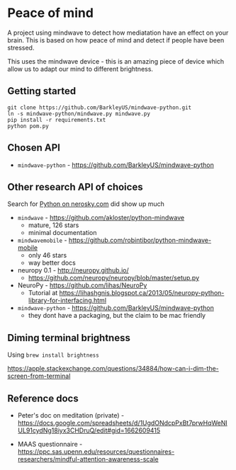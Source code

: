 
# Peace of mind

A project using mindwave to detect how mediatation have an effect on your brain.  This is based on how peace of mind and detect if people have been stressed.

This uses the mindwave device - this is an amazing piece of
device which allow us to adapt our mind to different brightness.


## Getting started


```
git clone https://github.com/BarkleyUS/mindwave-python.git
ln -s mindwave-python/mindwave.py mindwave.py
pip install -r requirements.txt
python pom.py
```

## Chosen API

* `mindwave-python` - https://github.com/BarkleyUS/mindwave-python


## Other research API of choices

Search for [Python on nerosky.com](http://support.neurosky.com/search?utf8=%E2%9C%93&q=python) did show up much

* `mindwave` - https://github.com/akloster/python-mindwave
    - mature, 126 stars
    - minimal documentation
* `mindwavemobile` - https://github.com/robintibor/python-mindwave-mobile
    - only 46 stars
    - way better docs
* neuropy 0.1 - http://neuropy.github.io/
    - https://github.com/neuropy/neuropy/blob/master/setup.py
* NeuroPy - https://github.com/lihas/NeuroPy
    - Tutorial at https://lihashgnis.blogspot.ca/2013/05/neuropy-python-library-for-interfacing.html
* `mindwave-python` - https://github.com/BarkleyUS/mindwave-python
  - they dont have a packaging, but the claim to be mac friendly

## Diming terminal brightness

Using `brew install brightness`

https://apple.stackexchange.com/questions/34884/how-can-i-dim-the-screen-from-terminal


## Reference docs

* Peter's doc on meditation (private) - https://docs.google.com/spreadsheets/d/1UgdONdcpPxBt7prwHqWeNIUL91cydNg18iyx3CHDruQ/edit#gid=1662609415

* MAAS questionnaire - https://ppc.sas.upenn.edu/resources/questionnaires-researchers/mindful-attention-awareness-scale
